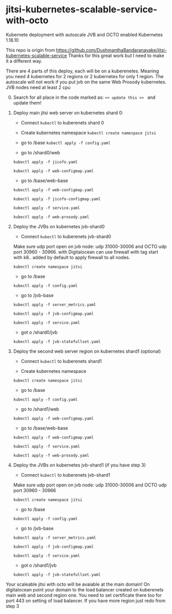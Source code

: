 # jitsi-kubernetes-scalable-service-with-octo

Kubernete deployment with autoscale JVB and OCTO enabled
Kubernetes 1.18.10

This repo is origin from https://github.com/DushmanthaBandaranayake/jitsi-kubernetes-scalable-service
Thanks for this great work but I need to make it a different way.

There are 4 parts of this deploy, each will be on a kuberenetes. Meaning you need 4 kubernetes for 2 regions or 2 kubernetes for only 1 region. The autoscale will not work if you put jvb on the same Web Prosody kubernetes.
JVB nodes need at least 2 cpu

0. Search for all place in the code marked as: ``<< update this >> `` and update them!

1. Deploy main jitsi web server on kubernetes shard 0:

    - Connect ``kubectl`` to kuberenets shard 0

    - Create kubernetes namespace 
    ``kubectl create namespace jitsi``
    
    - go to /base
    ``kubectl apply -f config.yaml``
    
    - go to /shard0/web
    
    ``kubectl apply -f jicofo.yaml``
    
    ``kubectl apply -f web-configmap.yaml``
    
    - go to /base/web-base
    
    ``kubectl apply -f web-configmap.yaml``
    
    ``kubectl apply -f jicofo-configmap.yaml``
    
    ``kubectl apply -f service.yaml``
    
    ``kubectl apply -f web-prosody.yaml``
    
    
2. Deploy the JVBs on kubernetes jvb-shard0

    - Connect ``kubectl`` to kuberenets jvb-shard0

    Make sure udp port open on jvb node: udp 31000-30006 and OCTO udp port 30960 - 30966. with Digitalocean can use firewall with tag start with k8.. added by default to apply firewall to all nodes.
    
    ``kubectl create namespace jitsi``
    
    - go to /base
    
    ``kubectl apply -f config.yaml``
    
    - go to /jvb-base
    
    ``kubectl apply -f server_metrics.yaml``
    
    ``kubectl apply -f jvb-configmap.yaml``
    
    ``kubectl apply -f service.yaml``
    
    - got o /shard0/jvb
    
    ``kubectl apply -f jvb-statefullset.yaml``
    

3. Deploy the second web server region on kubernetes shard1 (optional)

    - Connect ``kubectl`` to kuberenets shard1

    - Create kubernetes namespace 
    
    ``kubectl create namespace jitsi``
    
    - go to /base
    
    ``kubectl apply -f config.yaml``
    
    - go to /shard1/web
    
    ``kubectl apply -f web-configmap.yaml``
    
    - go to /base/web-base
    
    ``kubectl apply -f web-configmap.yaml``
    
    ``kubectl apply -f service.yaml``
    
    ``kubectl apply -f web-prosody.yaml``
    
4. Deploy the JVBs on kubernetes jvb-shard1 (if you have step 3)

    - Connect ``kubectl`` to kuberenets jvb-shard1

    Make sure udp port open on jvb node: udp 31000-30006 and OCTO udp port 30960 - 30966
    
    ``kubectl create namespace jitsi``
    
    - go to /base
    
    ``kubectl apply -f config.yaml``
    
    - go to /jvb-base
    
    ``kubectl apply -f server_metrics.yaml``
    
    ``kubectl apply -f jvb-configmap.yaml``
    
    ``kubectl apply -f service.yaml``
    
    - got o /shard1/jvb
    
    ``kubectl apply -f jvb-statefullset.yaml``
    

Your scaleable jitsi with octo will be avaiable at the main domain! On digitalocean point your domain to the load balancer created on kuberenets main web and second region one. You need to set certificate there too for port 443 on setting of load balancer.
If you have more region just redo from step 3
